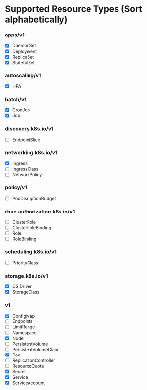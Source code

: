 # Supported Resource Types (Sort alphabetically)

### apps/v1

- [X] DaemonSet
- [X] Deployment
- [X] ReplicaSet
- [X] StatefulSet

### autoscaling/v1

- [X] HPA

### batch/v1

- [X] CronJob
- [X] Job

### discovery.k8s.io/v1

- [ ] EndpointSlice

### networking.k8s.io/v1

- [X] Ingress
- [ ] IngressClass
- [ ] NetworkPolicy

### policy/v1

- [ ] PodDisruptionBudget

### rbac.authorization.k8s.io/v1

- [ ] ClusterRole
- [ ] ClusterRoleBinding
- [ ] Role
- [ ] RoleBinding

### scheduling.k8s.io/v1

- [ ] PriorityClass

### storage.k8s.io/v1

- [X] CSIDriver
- [X] StorageClass

### v1

- [X] ConfigMap
- [ ] Endpoints
- [ ] LimitRange
- [ ] Namespace
- [X] Node
- [ ] PersistentVolume
- [ ] PersistentVolumeClaim
- [X] Pod
- [ ] ReplicationController
- [ ] ResourceQuota
- [X] Secret
- [X] Service
- [X] ServiceAccount
